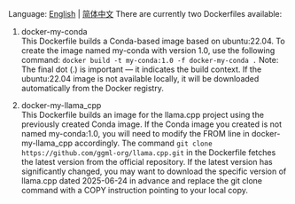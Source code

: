 Language: [English](README-EN.md) | [简体中文](README.md)
There are currently two Dockerfiles available:
1. docker-my-conda  
This Dockerfile builds a Conda-based image based on ubuntu:22.04.
To create the image named my-conda with version 1.0, use the following command:
`docker build -t my-conda:1.0 -f docker-my-conda .`
Note: The final dot (.) is important — it indicates the build context.
If the ubuntu:22.04 image is not available locally, it will be downloaded automatically from the Docker registry.

2. docker-my-llama_cpp  
This Dockerfile builds an image for the llama.cpp project using the previously created Conda image.
If the Conda image you created is not named my-conda:1.0, you will need to modify the FROM line in docker-my-llama_cpp accordingly.
The command `git clone https://github.com/ggml-org/llama.cpp.git` in the Dockerfile fetches the latest version from the official repository.
If the latest version has significantly changed, you may want to download the specific version of llama.cpp dated 2025-06-24 in advance and replace the git clone command with a COPY instruction pointing to your local copy.
